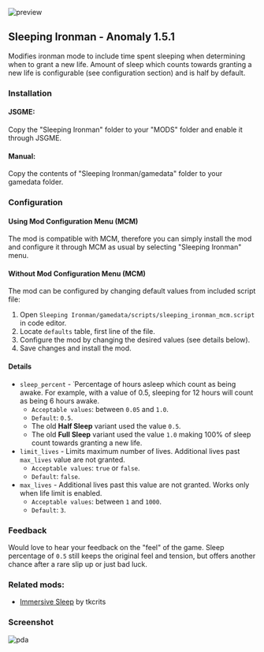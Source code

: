 ![preview](https://media.moddb.com/cache/images/downloads/1/211/210095/thumb_620x2000/cover_blue.png "preview")

Sleeping Ironman - Anomaly 1.5.1
--------------------------------

Modifies ironman mode to include time spent sleeping when determining when to grant a new life. Amount of sleep which counts towards granting a new life is configurable (see configuration section) and is half by default.

### Installation

#### JSGME:

Copy the "Sleeping Ironman" folder to your "MODS" folder and enable it through JSGME.

#### Manual:

Copy the contents of "Sleeping Ironman/gamedata" folder to your gamedata folder.

### Configuration

#### Using Mod Configuration Menu (MCM)
The mod is compatible with MCM, therefore you can simply install the mod and configure it through MCM as usual by selecting "Sleeping Ironman" menu.

#### Without Mod Configuration Menu (MCM)
The mod can be configured by changing default values from included script file:

1. Open `Sleeping Ironman/gamedata/scripts/sleeping_ironman_mcm.script` in code editor.
2. Locate `defaults` table, first line of the file. 
3. Configure the mod by changing the desired values (see details below).
4. Save changes and install the mod.

#### Details

- `sleep_percent` - ˙Percentage of hours asleep which count as being awake. For example, with a value of 0.5, sleeping for 12 hours will count as being 6 hours awake. 
  - `Acceptable values`: between `0.05` and `1.0`.
  - `Default`: `0.5`.
  - The old **Half Sleep** variant used the value `0.5`. 
  - The old **Full Sleep** variant used the value `1.0` making 100% of sleep count towards granting a new life.  
- `limit_lives` - Limits maximum number of lives. Additional lives past `max_lives` value are not granted.
	- `Acceptable values`: `true` or `false`.
	- `Default`: `false`.
- `max_lives` - Additional lives past this value are not granted. Works only when life limit is enabled.
	- `Acceptable values`: between `1` and `1000`.
	- `Default`: `3`.

### Feedback

Would love to hear your feedback on the "feel" of the game. Sleep percentage of `0.5` still keeps the original feel and tension, but offers another chance after a rare slip up or just bad luck.

### Related mods:

*   [Immersive Sleep](https://www.moddb.com/mods/stalker-anomaly/addons/immersive-sleep) by tkcrits

### Screenshot

![pda](https://media.moddb.com/images/members/5/4511/4510828/profile/pda.jpg "PDA")